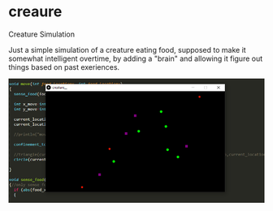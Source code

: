 # creaure
Creature Simulation



Just a simple simulation of a creature eating food, supposed to make it somewhat intelligent overtime, by adding a "brain" and allowing it figure out things based on past exeriences.




![Creature_SIm](https://github.com/noxiddd/creaure/blob/multiple_creatures/creature_v1.4.PNG)

